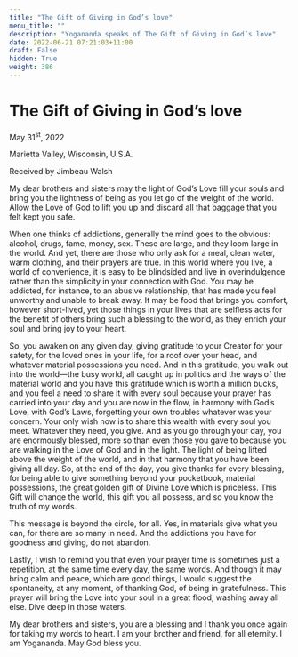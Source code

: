 ```yaml
---
title: "The Gift of Giving in God’s love"
menu_title: ""
description: "Yogananda speaks of The Gift of Giving in God’s love"
date: 2022-06-21 07:21:03+11:00
draft: False
hidden: True
weight: 386
---
```

# The Gift of Giving in God’s love

May 31<sup>st</sup>, 2022

Marietta Valley, Wisconsin, U.S.A.

Received by Jimbeau Walsh   


My dear brothers and sisters may the light of God’s Love fill your souls and bring you the lightness of being as you let go of the weight of the world.  Allow the Love of God to lift you up and discard all that baggage that you felt kept you safe. 

When one thinks of addictions, generally the mind goes to the obvious: alcohol, drugs, fame, money, sex. These are large, and they loom large in the world. And yet, there are those who only ask for a meal, clean water, warm clothing, and their prayers are true. In this world where you live,  a world of convenience, it is easy to be blindsided and live in overindulgence rather than the simplicity in your connection with God. You may be addicted, for instance, to an abusive relationship, that has made you feel unworthy and unable to break away. It may be food that brings you comfort, however short-lived, yet those things in your lives that are selfless acts for the benefit of others bring such a blessing to the world, as they enrich your soul and bring joy to your heart. 

So, you awaken on any given day, giving gratitude to your Creator for your safety, for the loved ones in your life, for a roof over your head, and whatever material possessions you need. And in this gratitude, you walk out into the world—the busy world, all caught up in politics and the ways of the material world and you have this gratitude which is worth a million bucks, and you feel a need to share it with every soul because your prayer has carried into your day and you are now in the flow, in harmony with God’s Love, with God’s Laws, forgetting your own troubles whatever was your concern. Your only wish now is to share this wealth with every soul you meet. Whatever they need, you give. And as you go through your day, you are enormously blessed, more so than even those you gave to because you are walking in the Love of God and in the light. The light of being lifted above the weight of the world, and in that harmony that you have been giving all day. So, at the end of the day, you give thanks for every blessing, for being able to give something beyond your pocketbook, material possessions, the great golden gift of Divine Love which is priceless. This Gift will change the world, this gift you all possess, and so you know the truth of my words. 

This message is beyond the circle, for all. Yes, in materials give what you can, for there are so many in need. And the addictions you have for goodness and giving, do not abandon.

Lastly, I wish to remind you that even your prayer time is sometimes just a repetition, at the same time every day, the same words. And though it may bring calm and peace, which are good things, I would suggest the spontaneity, at any moment, of thanking God, of being in gratefulness. This prayer will bring the Love into your soul in a great flood, washing away all else. Dive deep in those waters. 

My dear brothers and sisters, you are a blessing and I thank you once again for taking my words to heart. I am your brother and friend, for all eternity. I am Yogananda. May God bless you.